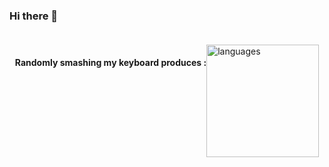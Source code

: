 ### Hi there 👋

<div style="display: flex; flex-direction: row; justify-content: center;padding: 20px 0">
  <h4>Randomly smashing my keyboard produces :</h4>
  <img alt="languages" src="https://github-readme-stats.vercel.app/api/top-langs/?username=Hirlho&count_private=true&show_icons=true&langs_count=10&card_width=400&theme=dark&layout=compact" height="180">
</div>
